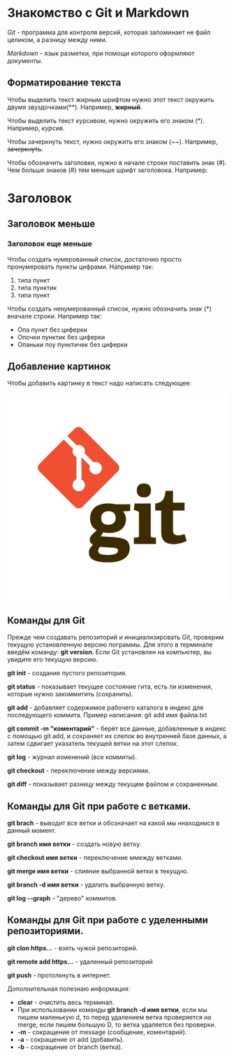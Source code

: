 # Знакомство с Git и Markdown

*Git* - программа для контроля версий, которая запоминает не файл целиком, а разницу между ними.

*Markdown* - язык разметки, при помощи которого оформляют документы.

## Форматирование текста

Чтобы выделить текст жирным шрифтом нужно этот текст окружить двумя звуздочками(**). Например, **жирный**.

Чтобы выделить текст курсивом, нужно окружить его знаком (*). Например, *курсив*.

Чтобы зачеркнуть текст, нужно окружить его знаком (~~). Например, ~~зачеркнуть~~.

Чтобы обозначить заголовки, нужно в начале строки поставить знак (#). Чем больше знаков (#) тем меньше шрифт заголовока. Например:
# Заголовок
## Заголовок меньше
### Заголовок еще меньше

Чтобы создать нумерованный список, достаточно просто пронумеровать пункты цифрами. Например так:
1. типа пункт
2. типа пунктик
3. типа пункт

Чтобы создать ненумерованный список, нужно обозначить знак (*) вначале строки. Например так:
* Опа пункт без циферки
* Опочки пунктик без циферки
* Опаньки поу пунктичек без циферки

## Добавление картинок

Чтобы добавить картинку в текст надо написать следующее:

![Git logo](logo.jpeg)

## Команды для Git

Прежде чем создавать репозиторий и инициализировать Git, проверим текущую установленную
версию пограммы. Для этого в терминале введём команду: **git version**. Если Git установлен на компьютер, вы увидите его текущую версию.

**git init** - создание пустого репозитория.

**git status** - показывает текущее состояние гита, есть
ли изменения, которые нужно закоммитить
(сохранить).

**git add** - добавляет содержимое рабочего каталога
в индекс для последующего коммита. Пример написания: git add имя файла.txt

**git commit -m "коментарий"** - берёт все данные, добавленные в индекс с помощью git add, и сохраняет их слепок во внутренней базе данных, а затем сдвигает указатель текущей ветки на этот слепок.

**git log** - журнал изменений (все коммиты).

**git checkout** - переключение между версиями.

**git diff** - показывает разницу между текущем файлом и сохраненным.

## Команды для Git при работе с ветками.

**git brach** - выводит все ветки и обозначает на какой мы ннаходимся в данный момент.

**git branch имя ветки** - создать новую ветку.

**git checkout имя ветки** - переключение ммежду ветками.

**git merge имя ветки** - слияние выбранной ветки в текущую.

**git branch -d имя ветки** - удалить выбранную ветку.

**git log --graph** - "дерево" коммитов.

## Команды для Git при работе с уделенными репозиториями.

**git clon https...** - взять чужой репозиторий.

**git remote add https...** - удаленный репозиторий

**git push** - протолкнуть в интернет.

Дополнительная полезнаю информация: 
* **clear** - очистить весь терминал.
* При использовании команды **git branch -d имя ветки**, если мы пишем маленькую d, то перед удалением ветка проверяется на merge, если пишем большую D, то ветка удаляется без проверки.
* **-m** - сокращение от message (сообщение, коментарий).
* **-а** - сокращение от add (добавить).
* **-b** - сокращение от branch (ветка).